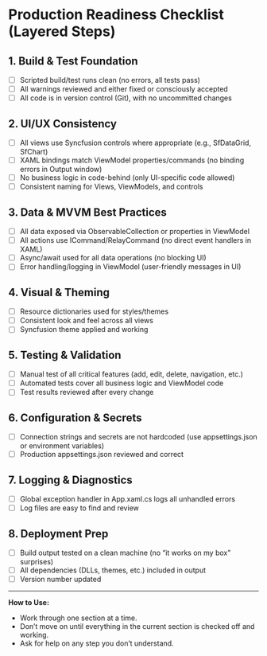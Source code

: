 # Production Readiness Checklist (Layered Steps)

## 1. Build & Test Foundation
- [ ] Scripted build/test runs clean (no errors, all tests pass)
- [ ] All warnings reviewed and either fixed or consciously accepted
- [ ] All code is in version control (Git), with no uncommitted changes

## 2. UI/UX Consistency
- [ ] All views use Syncfusion controls where appropriate (e.g., SfDataGrid, SfChart)
- [ ] XAML bindings match ViewModel properties/commands (no binding errors in Output window)
- [ ] No business logic in code-behind (only UI-specific code allowed)
- [ ] Consistent naming for Views, ViewModels, and controls

## 3. Data & MVVM Best Practices
- [ ] All data exposed via ObservableCollection or properties in ViewModel
- [ ] All actions use ICommand/RelayCommand (no direct event handlers in XAML)
- [ ] Async/await used for all data operations (no blocking UI)
- [ ] Error handling/logging in ViewModel (user-friendly messages in UI)

## 4. Visual & Theming
- [ ] Resource dictionaries used for styles/themes
- [ ] Consistent look and feel across all views
- [ ] Syncfusion theme applied and working

## 5. Testing & Validation
- [ ] Manual test of all critical features (add, edit, delete, navigation, etc.)
- [ ] Automated tests cover all business logic and ViewModel code
- [ ] Test results reviewed after every change

## 6. Configuration & Secrets
- [ ] Connection strings and secrets are not hardcoded (use appsettings.json or environment variables)
- [ ] Production appsettings.json reviewed and correct

## 7. Logging & Diagnostics
- [ ] Global exception handler in App.xaml.cs logs all unhandled errors
- [ ] Log files are easy to find and review

## 8. Deployment Prep
- [ ] Build output tested on a clean machine (no “it works on my box” surprises)
- [ ] All dependencies (DLLs, themes, etc.) included in output
- [ ] Version number updated

---

**How to Use:**
- Work through one section at a time.
- Don’t move on until everything in the current section is checked off and working.
- Ask for help on any step you don’t understand.
